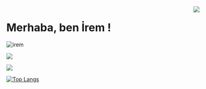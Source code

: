 <img align='right' src="https://github-readme-stats.vercel.app/api?username=iremakalp&show_icons=true&theme=dracula">

# Merhaba, ben İrem ! 
<p align="left"> <img src="https://komarev.com/ghpvc/?username=iremakalp" alt="irem" /> </p>

[![](https://img.shields.io/github/followers/iremakalp?style=social)](https://github.com/iremakalp)

[![](https://img.shields.io/badge/linkedin-%230077B5.svg?&style=for-the-badge&logo=linkedin&logoColor=white)](https://www.linkedin.com/in/iremakalp-1912074162)

[![Top Langs](https://github-readme-stats.vercel.app/api/top-langs/?username=iremakalp&layout=compact)](https://github.com/iremakalp/github-readme-stats)
